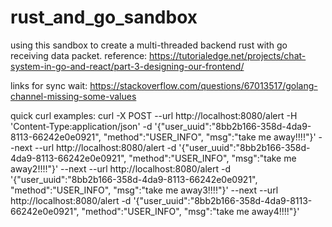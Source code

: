 # rust_and_go_sandbox
using this sandbox  to create a multi-threaded backend rust with go receiving data packet.
reference: https://tutorialedge.net/projects/chat-system-in-go-and-react/part-3-designing-our-frontend/

links for sync wait:
https://stackoverflow.com/questions/67013517/golang-channel-missing-some-values

quick curl examples:
curl -X POST --url http://localhost:8080/alert -H 'Content-Type:application/json' -d '{"user_uuid":"8bb2b166-358d-4da9-8113-66242e0e0921", "method":"USER_INFO", "msg":"take me away!!!!"}' --next --url http://localhost:8080/alert -d '{"user_uuid":"8bb2b166-358d-4da9-8113-66242e0e0921", "method":"USER_INFO", "msg":"take me away2!!!!"}' --next --url http://localhost:8080/alert -d '{"user_uuid":"8bb2b166-358d-4da9-8113-66242e0e0921", "method":"USER_INFO", "msg":"take me away3!!!!"}' --next --url http://localhost:8080/alert -d '{"user_uuid":"8bb2b166-358d-4da9-8113-66242e0e0921", "method":"USER_INFO", "msg":"take me away4!!!!"}'